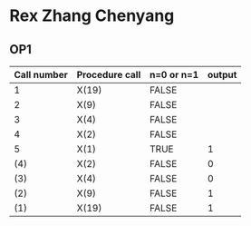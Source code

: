 # Rex Zhang Chenyang
## OP1

Call number | Procedure call | n=0 or n=1 | output
--- | --- | --- | ---
1 | X(19) | FALSE |
2 | X(9) | FALSE | 
3 | X(4) | FALSE | 
4 | X(2) | FALSE | 
5 | X(1) | TRUE | 1
(4) | X(2) | FALSE | 0
(3) | X(4) | FALSE | 0
(2) | X(9) | FALSE | 1
(1) | X(19) | FALSE | 1

